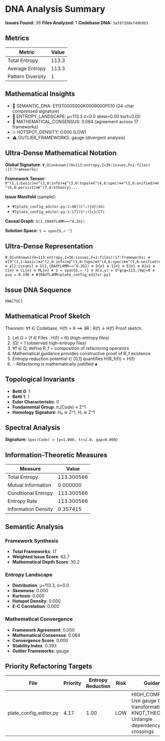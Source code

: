 # DNA Analysis Summary

**Issues Found:** 36
**Files Analyzed:** 1
**Codebase DNA:** `3af87288e74969b3`

## Metrics

| Metric | Value |
|--------|-------|
| Total Entropy | 113.3 |
| Average Entropy | 113.3 |
| Pattern Diversity | 1 |

## Mathematical Insights

- 🧬 SEMANTIC_DNA: E113T000S000K000R000P010 (24-char compressed signature)
- 🌄 ENTROPY_LANDSCAPE: μ=113.3 σ=0.0 skew=0.00 kurt=0.00
- 🔬 MATHEMATICAL_CONSENSUS: 0.084 (agreement across 17 frameworks)
- 🔥 HOTSPOT_DENSITY: 0.000 (LOW)
- ⚠️  OUTLIER_FRAMEWORKS: gauge (divergent analysis)

## Ultra-Dense Mathematical Notation

**Global Signature**: `Ψ_Ω[unknown](H=113:entropy,I=36:issues,F=1:files)⟨17:frameworks⟩`

**Framework Tensor**: `∇^(1,1:basic)⊗∂^(2,0:info)⊗∮^(3,0:topo)⊗λ^(4,6:spec)⊗⊗^(5,6:unified)⊗H^(6,0:persist)⊗K^(7,0:ktheory)...`

**Issue Manifold** (sample):
- `Ψ[plate_config_editor.py:1:48](C³₂){σ}⟨λG⟩`
- `Ψ[plate_config_editor.py:1:17](S²₉){ς}⟨CT⟩`

**Causal Graph**: `G(1,{0AdfL4MM⟹^4.2G})`

**Solution Space**: `S = span{G,⟡⁻¹}`

## Ultra-Dense Representation

```
Ψ_Ω[unknown](H=113:entropy,I=36:issues,F=1:files)⟨17:frameworks⟩ ⊗ ⊗[∇^(1,1:basic)⊗∂^(2,0:info)⊗∮^(3,0:topo)⊗λ^(4,6:spec)⊗⊗^(5,6:unified)⊗H^(6,0:persist)⊗K^(7,0:ktheory)⊗∞^(8,0:ultimate)⊗⟂^(9,0:percol)⊗Ω^(10,1:random)⊗G^(11,12:gauge)⊗S^(12,1:spin)⊗⟡^(13,0:knot)⊗M^(14,1:matroid)⊗C^(15,1:category)⊗T^(16,6:tropical)⊗Σ^(17,1:advanced)] ⊗ ∮[2:issues] ⊗ G(1,{0AdfL4MM⟹^4.2G}) ⊗ D{∅} ⊗ I{∅} ⊗ E{∅} ⊗ A{∅} ⊗ C{∅} ⊗ CL{∅} ⊗ ML{∅} ⊗ S = span{G,⟡⁻¹} ⊗ H(x,y) = ∇²φ|φ=113,|∇φ|=0 ⊗ ρ=ρ = 0.190 ⊗ Φ{0AdfL4MM→plate_config_editor.py}
```

## Issue DNA Sequence

```
DNA[TGC]
```

## Mathematical Proof Sketch

Theorem: ∀f ∈ Codebase, H(f) > θ ⟹ ∃R : R(f) ↓ H(f)
Proof sketch:
1. Let Ω = {f ∈ Files : H(f) > θ} (high-entropy files)
2. |Ω| = 1 (observed high-entropy files)
3. ∀f ∈ Ω, define R_f = composition of refactoring operators
4. Mathematical guidance provides constructive proof of R_f existence
5. Entropy reduction potential ∈ [0,1] quantifies H(R_f(f)) < H(f)
6. ∴ Refactoring is mathematically justified ∎

## Topological Invariants

- **Betti 0**: 1
- **Betti 1**: 1
- **Euler Characteristic**: 0
- **Fundamental Group**: π₁(Code) ≈ Z^1
- **Homology Signature**: H₀ ≅ Z^1, H₁ ≅ Z^1

## Spectral Analysis

**Signature**: `Spec(Code) = {ρ=1.000, tr=2.0, gap=0.000}`

## Information-Theoretic Measures

| Measure | Value |
|---------|-------|
| Total Entropy | 113.300566 |
| Mutual Information | 0.000000 |
| Conditional Entropy | 113.300566 |
| Entropy Rate | 113.300566 |
| Information Density | 0.357415 |

## Semantic Analysis

### Framework Synthesis
- **Total Frameworks**: 17
- **Weighted Issue Score**: 62.7
- **Mathematical Depth Score**: 30.2

### Entropy Landscape
- **Distribution**: μ=113.3, σ=0.0
- **Skewness**: 0.000
- **Kurtosis**: 0.000
- **Hotspot Density**: 0.000
- **E-C Correlation**: 0.000

### Mathematical Convergence
- **Framework Agreement**: 0.000
- **Mathematical Consensus**: 0.084
- **Convergence Score**: 0.000
- **Stability Index**: 0.393
- **Outlier Frameworks**: gauge

## Priority Refactoring Targets

| File | Priority | Entropy Reduction | Risk | Guidance |
|------|----------|-------------------|------|----------|
| plate_config_editor.py | 4.17 | 1.00 | LOW | HIGH_COMPLEXITY: Use gauge theory transformations, KNOT_THEORY: Untangle dependency crossings |
